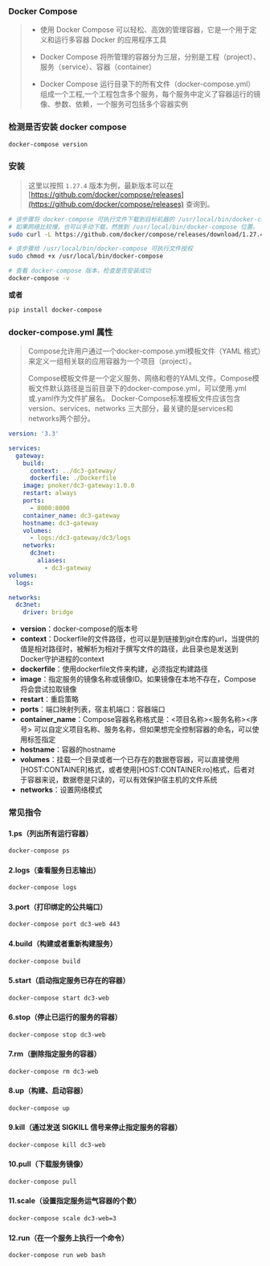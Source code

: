 ### Docker Compose

> - 使用 Docker Compose 可以轻松、高效的管理容器，它是一个用于定义和运行多容器 Docker 的应用程序工具
>
> - Docker Compose 将所管理的容器分为三层，分别是工程（project）、服务（service）、容器（container）
>
> - Docker Compose 运行目录下的所有文件（docker-compose.yml）组成一个工程,一个工程包含多个服务，每个服务中定义了容器运行的镜像、参数、依赖，一个服务可包括多个容器实例

### 检测是否安装 docker compose

```bash
docker-compose version
```

### 安装

> 这里以按照 `1.27.4` 版本为例，最新版本可以在 [https://github.com/docker/compose/releases](https://github.com/docker/compose/releases) 查询到。

```bash
# 该步骤将 docker-compose 可执行文件下载到目标机器的 /usr/local/bin/docker-compose 位置；
# 如果网络比较慢，也可以手动下载，然放到 /usr/local/bin/docker-compose 位置。
sudo curl -L https://github.com/docker/compose/releases/download/1.27.4/docker-compose-$(uname -s)-$(uname -m) -o /usr/local/bin/docker-compose

# 该步骤给 /usr/local/bin/docker-compose 可执行文件授权
sudo chmod +x /usr/local/bin/docker-compose

# 查看 docker-compose 版本，检查是否安装成功
docker-compose -v
```

**或者**

```bash
pip install docker-compose
```

### docker-compose.yml 属性

> Compose允许用户通过一个docker-compose.yml模板文件（YAML 格式）来定义一组相关联的应用容器为一个项目（project）。
>
> Compose模板文件是一个定义服务、网络和卷的YAML文件。Compose模板文件默认路径是当前目录下的docker-compose.yml，可以使用.yml或.yaml作为文件扩展名。
> Docker-Compose标准模板文件应该包含version、services、networks 三大部分，最关键的是services和networks两个部分。

```yaml
version: '3.3'

services:
  gateway:
    build:
      context: ../dc3-gateway/
      dockerfile: ./Dockerfile
    image: pnoker/dc3-gateway:1.0.0
    restart: always
    ports:
      - 8000:8000
    container_name: dc3-gateway
    hostname: dc3-gateway
    volumes:
      - logs:/dc3-gateway/dc3/logs
    networks:
      dc3net:
        aliases:
          - dc3-gateway
volumes:
  logs:

networks:
  dc3net:
    driver: bridge
```

- **version**：docker-compose的版本号
- **context**：Dockerfile的文件路径，也可以是到链接到git仓库的url，当提供的值是相对路径时，被解析为相对于撰写文件的路径，此目录也是发送到Docker守护进程的context
- **dockerfile**：使用dockerfile文件来构建，必须指定构建路径
- **image**：指定服务的镜像名称或镜像ID。如果镜像在本地不存在，Compose将会尝试拉取镜像
- **restart**：重启策略
- **ports**：端口映射列表，宿主机端口：容器端口
- **container_name**：Compose容器名称格式是：<项目名称><服务名称><序号>
  可以自定义项目名称、服务名称，但如果想完全控制容器的命名，可以使用标签指定
- **hostname**：容器的hostname
- **volumes**：挂载一个目录或者一个已存在的数据卷容器，可以直接使用 [HOST:CONTAINER]格式，或者使用[HOST:CONTAINER:ro]格式，后者对于容器来说，数据卷是只读的，可以有效保护宿主机的文件系统
- **networks**：设置网络模式

### 常见指令

#### 1.ps（列出所有运行容器）

```bash
docker-compose ps
```

#### 2.logs（查看服务日志输出）

```bash
docker-compose logs
```

#### 3.port（打印绑定的公共端口）

```bash
docker-compose port dc3-web 443
```

#### 4.build（构建或者重新构建服务）

```bash
docker-compose build
```

#### 5.start（启动指定服务已存在的容器）

```bash
docker-compose start dc3-web
```

#### 6.stop（停止已运行的服务的容器）

```bash
docker-compose stop dc3-web
```

#### 7.rm（删除指定服务的容器）

```bash
docker-compose rm dc3-web
```

#### 8.up（构建、启动容器）

```bash
docker-compose up
```

#### 9.kill（通过发送 SIGKILL 信号来停止指定服务的容器）

```bash
docker-compose kill dc3-web
```

#### 10.pull（下载服务镜像）

```bash
docker-compose pull
```

#### 11.scale（设置指定服务运气容器的个数）

```bash
docker-compose scale dc3-web=3
```

#### 12.run（在一个服务上执行一个命令）

```bash
docker-compose run web bash
```